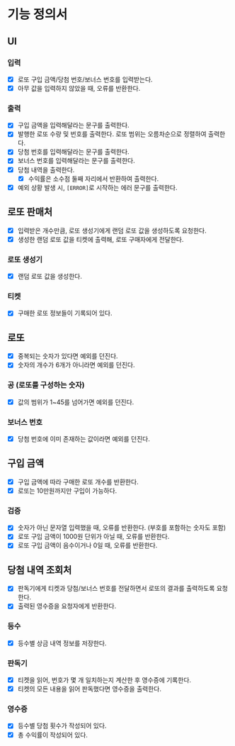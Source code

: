 # 기능 정의서

## UI
### 입력
- [x] 로또 구입 금액/당첨 번호/보너스 번호를 입력받는다.
- [x] 아무 값을 입력하지 않았을 때, 오류를 반환한다.

### 출력
- [x] 구입 금액을 입력해달라는 문구를 출력한다.
- [x] 발행한 로또 수량 및 번호를 출력한다. 로또 범위는 오름차순으로 정렬하여 출력한다.
- [x] 당첨 번호를 입력해달라는 문구를 출력한다.
- [x] 보너스 번호를 입력해달라는 문구를 출력한다.
- [x] 당첨 내역을 출력한다.
  - [x] 수익률은 소수점 둘째 자리에서 반환하여 출력한다.
- [x] 예외 상황 발생 시, `[ERROR]`로 시작하는 에러 문구를 출력한다.

## 로또 판매처
- [x] 입력받은 개수만큼, 로또 생성기에게 랜덤 로또 값을 생성하도록 요청한다.
- [x] 생성한 랜덤 로또 값을 티켓에 출력해, 로또 구매자에게 전달한다.
### 로또 생성기
- [x] 랜덤 로또 값을 생성한다.
### 티켓
- [x] 구매한 로또 정보들이 기록되어 있다.

## 로또
- [x] 중복되는 숫자가 있다면 예외를 던진다.
- [x] 숫자의 개수가 6개가 아니라면 예외를 던진다.
### 공 (로또를 구성하는 숫자)
- [x] 값의 범위가 1~45를 넘어가면 예외를 던진다.
### 보너스 번호
- [x] 당첨 번호에 이미 존재하는 값이라면 예외를 던진다.

## 구입 금액
- [x] 구입 금액에 따라 구매한 로또 개수를 반환한다.
- [x] 로또는 10만원까지만 구입이 가능하다.
### 검증
- [x] 숫자가 아닌 문자열 입력했을 때, 오류를 반환한다. (부호를 포함하는 숫자도 포함)
- [x] 로또 구입 금액이 1000원 단위가 아닐 때, 오류를 반환한다.
- [x] 로또 구입 금액이 음수이거나 0일 때, 오류를 반환한다.

## 당첨 내역 조회처
- [x] 판독기에게 티켓과 당첨/보너스 번호를 전달하면서 로또의 결과를 출력하도록 요청한다.
- [x] 출력된 영수증을 요청자에게 반환한다.
### 등수
- [x] 등수별 상금 내역 정보를 저장한다.
### 판독기
- [x] 티켓을 읽어, 번호가 몇 개 일치하는지 계산한 후 영수증에 기록한다.
- [x] 티켓의 모든 내용을 읽어 판독했다면 영수증을 출력한다.
### 영수증
- [x] 등수별 당첨 횟수가 작성되어 있다.
- [x] 총 수익률이 작성되어 있다.